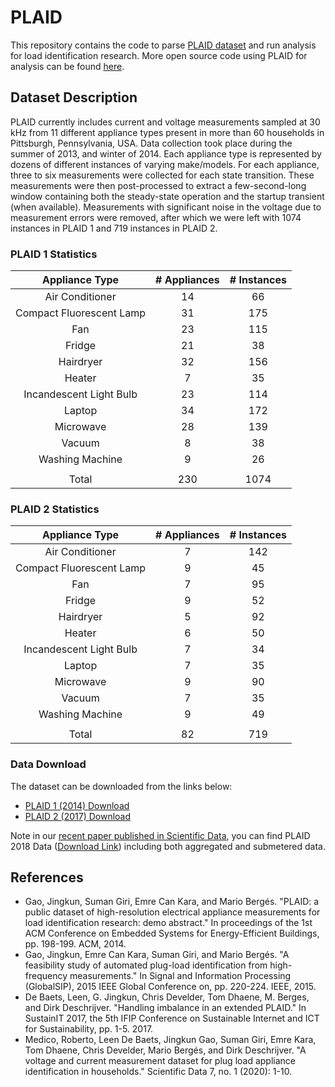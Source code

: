 # PLAID
This repository contains the code to parse [PLAID dataset](https://figshare.com/articles/dataset/PLAID_2014/11605074) and run analysis for load identification research. More open source code using PLAID for analysis can be found [here](https://github.com/LeenDB/PLAID).

## Dataset Description
PLAID currently includes current and voltage measurements sampled at 30 kHz from 11 different appliance types present in more than 60 households in Pittsburgh, Pennsylvania, USA. Data collection took place during the summer of 2013, and winter of 2014. Each appliance type is represented by dozens of different instances of varying make/models. For each appliance, three to six measurements were collected for each state transition. These measurements were then post-processed to extract a few-second-long window containing both the steady-state operation and the startup transient (when available). Measurements with significant noise in the voltage due to measurement errors were removed, after which we were left with 1074 instances in PLAID 1 and 719 instances in PLAID 2.

### PLAID 1 Statistics
|           Appliance Type|	# Appliances	|# Instances|
|:----:|:----:|:----:|
|          Air Conditioner|	        14	|        66|
| Compact Fluorescent Lamp|	        31	|       175|
|                      Fan|	        23	|       115|
|                   Fridge|	        21	|        38|
|                Hairdryer|	        32	|       156|
|                   Heater|	         7	|        35|
|  Incandescent Light Bulb|	        23	|       114|
|                   Laptop|	        34	|       172|
|                Microwave|	        28	|       139|
|                   Vacuum|	         8	|        38|
|          Washing Machine|	         9	|        26|
|   |   |   |
|                    Total|	       230	|      1074|

### PLAID 2 Statistics
|           Appliance Type|	# Appliances	|# Instances|
|:----:|:----:|:----:|
|          Air Conditioner|	         7	|       142|
| Compact Fluorescent Lamp|	         9	|        45|
|                      Fan|	         7	|        95|
|                   Fridge|	         9	|        52|
|                Hairdryer|	         5	|        92|
|                   Heater|	         6	|        50|
|  Incandescent Light Bulb|	         7	|        34|
|                   Laptop|	         7	|        35|
|                Microwave|	         9	|        90|
|                   Vacuum|	         7	|        35|
|          Washing Machine|	         9	|        49|
|   |   |   |
|                    Total|	        82	|       719|


### Data Download

The dataset can be downloaded from the links below:
- [PLAID 1 (2014) Download](https://figshare.com/articles/dataset/PLAID_2014/11605074)
- [PLAID 2 (2017) Download](https://figshare.com/articles/dataset/PLAID_2014/11605074)

Note in our [recent paper published in Scientific Data](https://www.nature.com/articles/s41597-020-0389-7#Sec12), you can find PLAID 2018 Data ([Download Link](https://figshare.com/articles/dataset/PLAID_-_A_Voltage_and_Current_Measurement_Dataset_for_Plug_Load_Appliance_Identification_in_Households/10084619)) including both aggregated and submetered data.

## References

- Gao, Jingkun, Suman Giri, Emre Can Kara, and Mario Bergés. "PLAID: a public dataset of high-resolution electrical appliance measurements for load identification research: demo abstract." In proceedings of the 1st ACM Conference on Embedded Systems for Energy-Efficient Buildings, pp. 198-199. ACM, 2014.
- Gao, Jingkun, Emre Can Kara, Suman Giri, and Mario Bergés. "A feasibility study of automated plug-load identification from high-frequency measurements." In Signal and Information Processing (GlobalSIP), 2015 IEEE Global Conference on, pp. 220-224. IEEE, 2015.
- De Baets, Leen, G. Jingkun, Chris Develder, Tom Dhaene, M. Berges, and Dirk Deschrijver. "Handling imbalance in an extended PLAID." In SustainIT 2017, the 5th IFIP Conference on Sustainable Internet and ICT for Sustainability, pp. 1-5. 2017.
- Medico, Roberto, Leen De Baets, Jingkun Gao, Suman Giri, Emre Kara, Tom Dhaene, Chris Develder, Mario Bergés, and Dirk Deschrijver. "A voltage and current measurement dataset for plug load appliance identification in households." Scientific Data 7, no. 1 (2020): 1-10.
